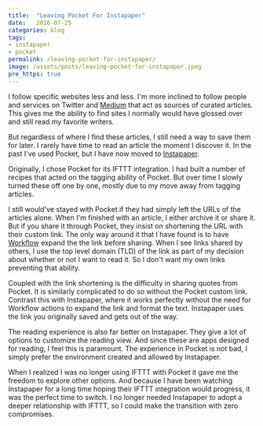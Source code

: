 ```yaml
---
title:  "Leaving Pocket For Instapaper"
date:   2016-07-25
categories: blog
tags:
- instapaper
- pocket
permalink: /leaving-pocket-for-instapaper/
image: /assets/posts/leaving-pocket-for-instapaper.jpeg
pre_https: true
---
```

I follow specific websites less and less. I'm more inclined to follow people and services on Twitter and [Medium](https://medium.com/@JoeBuhlig) that act as sources of curated articles. This gives me the ability to find sites I normally would have glossed over and still read my favorite writers.
<!--more-->

But regardless of where I find these articles, I still need a way to save them for later. I rarely have time to read an article the moment I discover it. In the past I've used Pocket, but I have now moved to [Instapaper](https://www.instapaper.com).

Originally, I chose Pocket for its IFTTT integration. I had built a number of recipes that acted on the tagging ability of Pocket. But over time I slowly turned these off one by one, mostly due to my move away from tagging articles.

I still would've stayed with Pocket if they had simply left the URLs of the articles alone. When I'm finished with an article, I either archive it or share it. But if you share it through Pocket, they insist on shortening the URL with their custom link. The only way around it that I have found is to have [Workflow](https://workflow.is/) expand the the link before sharing. When I see links shared by others, I use the top level domain (TLD) of the link as part of my decision about whether or not I want to read it. So I don't want my own links preventing that ability.

Coupled with the link shortening is the difficulty in sharing quotes from Pocket. It is similarly complicated to do so without the Pocket custom link. Contrast this with Instapaper, where it works perfectly without the need for Workflow actions to expand the link and format the text. Instapaper uses the link you originally saved and gets out of the way.

The reading experience is also far better on Instapaper. They give a lot of options to customize the reading view. And since these are apps designed for reading, I feel this is paramount. The experience in Pocket is not bad, I simply prefer the environment created and allowed by Instapaper.

When I realized I was no longer using IFTTT with Pocket it gave me the freedom to explore other options. And because I have been watching Instapaper for a long time hoping their IFTTT integration would progress, it was the perfect time to switch. I no longer needed Instapaper to adopt a deeper relationship with IFTTT, so I could make the transition with zero compromises.
